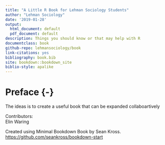 ```yaml
--- 
title: "A Little R Book for Lehman Sociology Students"
author: "Lehman Sociology"
date: '2019-01-28'
output:
  html_document: default
  pdf_document: default
description: Things you should know or that may help with R
documentclass: book
github-repo: lehmansociology/book
link-citations: yes
bibliography: book.bib
site: bookdown::bookdown_site
biblio-style: apalike
---
```


# Preface {-}

The ideas is to create a useful book that can be expanded collaboartively

Contributors:  
Elin Waring

Created using Minimal Bookdown Book by Sean Kross. 
https://github.com/seankross/bookdown-start
